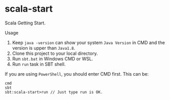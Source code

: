 # scala-start
Scala Getting Start.

Usage
1. Keep `java -version` can show your system `Java Version` in CMD and the version is upper than `Java1.8`.
1. Clone this project to your local directory.
1. Run `sbt.bat` in Windows CMD or WSL.
1. Run `run` task in SBT shell.

If you are using `PowerShell`, you should enter CMD first. This can be:
``` shell
cmd
sbt
sbt:scala-start>run // Just type run is OK.
```
